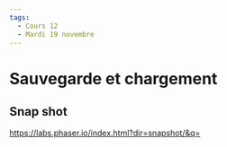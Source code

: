 ```yaml
---
tags:
  - Cours 12
  - Mardi 19 novembre
---
```


# Sauvegarde et chargement


## Snap shot

https://labs.phaser.io/index.html?dir=snapshot/&q=